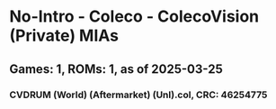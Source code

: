 # No-Intro - Coleco - ColecoVision (Private) MIAs
## Games: 1, ROMs: 1, as of 2025-03-25

### CVDRUM (World) (Aftermarket) (Unl).col, CRC: 46254775
